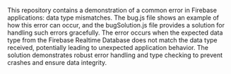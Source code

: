 This repository contains a demonstration of a common error in Firebase applications: data type mismatches. The bug.js file shows an example of how this error can occur, and the bugSolution.js file provides a solution for handling such errors gracefully.  The error occurs when the expected data type from the Firebase Realtime Database does not match the data type received, potentially leading to unexpected application behavior. The solution demonstrates robust error handling and type checking to prevent crashes and ensure data integrity.
